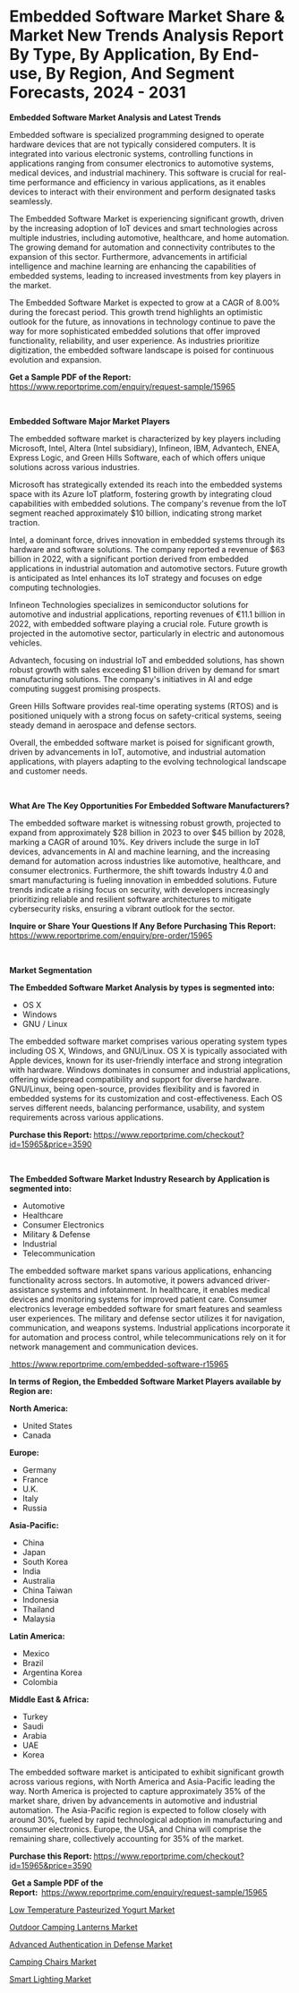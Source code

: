 <p><h1>Embedded Software Market Share & Market New Trends Analysis Report By Type, By Application, By End-use, By Region, And Segment Forecasts, 2024 - 2031</h1></p><p><strong>Embedded Software Market Analysis and Latest Trends</strong></p>
<p><p>Embedded software is specialized programming designed to operate hardware devices that are not typically considered computers. It is integrated into various electronic systems, controlling functions in applications ranging from consumer electronics to automotive systems, medical devices, and industrial machinery. This software is crucial for real-time performance and efficiency in various applications, as it enables devices to interact with their environment and perform designated tasks seamlessly.</p><p>The Embedded Software Market is experiencing significant growth, driven by the increasing adoption of IoT devices and smart technologies across multiple industries, including automotive, healthcare, and home automation. The growing demand for automation and connectivity contributes to the expansion of this sector. Furthermore, advancements in artificial intelligence and machine learning are enhancing the capabilities of embedded systems, leading to increased investments from key players in the market.</p><p>The Embedded Software Market is expected to grow at a CAGR of 8.00% during the forecast period. This growth trend highlights an optimistic outlook for the future, as innovations in technology continue to pave the way for more sophisticated embedded solutions that offer improved functionality, reliability, and user experience. As industries prioritize digitization, the embedded software landscape is poised for continuous evolution and expansion.</p></p>
<p><strong>Get a Sample PDF of the Report:&nbsp;</strong> <a href="https://www.reportprime.com/enquiry/request-sample/15965?utm_campaign=1197&utm_medium=2&utm_source=Github&utm_content=ia&utm_term=30112024&utm_id=embedded-software">https://www.reportprime.com/enquiry/request-sample/15965</a></p>
<p>&nbsp;</p>
<p><strong>Embedded Software Major Market Players</strong></p>
<p><p>The embedded software market is characterized by key players including Microsoft, Intel, Altera (Intel subsidiary), Infineon, IBM, Advantech, ENEA, Express Logic, and Green Hills Software, each of which offers unique solutions across various industries. </p><p>Microsoft has strategically extended its reach into the embedded systems space with its Azure IoT platform, fostering growth by integrating cloud capabilities with embedded solutions. The company's revenue from the IoT segment reached approximately $10 billion, indicating strong market traction.</p><p>Intel, a dominant force, drives innovation in embedded systems through its hardware and software solutions. The company reported a revenue of $63 billion in 2022, with a significant portion derived from embedded applications in industrial automation and automotive sectors. Future growth is anticipated as Intel enhances its IoT strategy and focuses on edge computing technologies.</p><p>Infineon Technologies specializes in semiconductor solutions for automotive and industrial applications, reporting revenues of €11.1 billion in 2022, with embedded software playing a crucial role. Future growth is projected in the automotive sector, particularly in electric and autonomous vehicles.</p><p>Advantech, focusing on industrial IoT and embedded solutions, has shown robust growth with sales exceeding $1 billion driven by demand for smart manufacturing solutions. The company's initiatives in AI and edge computing suggest promising prospects.</p><p>Green Hills Software provides real-time operating systems (RTOS) and is positioned uniquely with a strong focus on safety-critical systems, seeing steady demand in aerospace and defense sectors. </p><p>Overall, the embedded software market is poised for significant growth, driven by advancements in IoT, automotive, and industrial automation applications, with players adapting to the evolving technological landscape and customer needs.</p></p>
<p>&nbsp;</p>
<p><strong>What Are The Key Opportunities For Embedded Software Manufacturers?</strong></p>
<p><p>The embedded software market is witnessing robust growth, projected to expand from approximately $28 billion in 2023 to over $45 billion by 2028, marking a CAGR of around 10%. Key drivers include the surge in IoT devices, advancements in AI and machine learning, and the increasing demand for automation across industries like automotive, healthcare, and consumer electronics. Furthermore, the shift towards Industry 4.0 and smart manufacturing is fueling innovation in embedded solutions. Future trends indicate a rising focus on security, with developers increasingly prioritizing reliable and resilient software architectures to mitigate cybersecurity risks, ensuring a vibrant outlook for the sector.</p></p>
<p><strong>Inquire or Share Your Questions If Any Before Purchasing This Report:</strong> <a href="https://www.reportprime.com/enquiry/pre-order/15965?utm_campaign=1197&utm_medium=2&utm_source=Github&utm_content=ia&utm_term=30112024&utm_id=embedded-software">https://www.reportprime.com/enquiry/pre-order/15965</a></p>
<p>&nbsp;</p>
<p><strong>Market Segmentation</strong></p>
<p><strong>The Embedded Software Market Analysis by types is segmented into:</strong></p>
<p><ul><li>OS X</li><li>Windows</li><li>GNU / Linux</li></ul></p>
<p><p>The embedded software market comprises various operating system types including OS X, Windows, and GNU/Linux. OS X is typically associated with Apple devices, known for its user-friendly interface and strong integration with hardware. Windows dominates in consumer and industrial applications, offering widespread compatibility and support for diverse hardware. GNU/Linux, being open-source, provides flexibility and is favored in embedded systems for its customization and cost-effectiveness. Each OS serves different needs, balancing performance, usability, and system requirements across various applications.</p></p>
<p><strong>Purchase this Report:&nbsp;</strong><a href="https://www.reportprime.com/checkout?id=15965&price=3590&utm_campaign=1197&utm_medium=2&utm_source=Github&utm_content=ia&utm_term=30112024&utm_id=embedded-software">https://www.reportprime.com/checkout?id=15965&price=3590</a></p>
<p>&nbsp;</p>
<p><strong>The Embedded Software Market Industry Research by Application is segmented into:</strong></p>
<p><ul><li>Automotive</li><li>Healthcare</li><li>Consumer Electronics</li><li>Military & Defense</li><li>Industrial</li><li>Telecommunication</li></ul></p>
<p><p>The embedded software market spans various applications, enhancing functionality across sectors. In automotive, it powers advanced driver-assistance systems and infotainment. In healthcare, it enables medical devices and monitoring systems for improved patient care. Consumer electronics leverage embedded software for smart features and seamless user experiences. The military and defense sector utilizes it for navigation, communication, and weapons systems. Industrial applications incorporate it for automation and process control, while telecommunications rely on it for network management and communication devices.</p></p>
<p><a href="https://www.reportprime.com/embedded-software-r15965?utm_campaign=1197&utm_medium=2&utm_source=Github&utm_content=ia&utm_term=30112024&utm_id=embedded-software">&nbsp;https://www.reportprime.com/embedded-software-r15965</a></p>
<p><strong>In terms of Region, the Embedded Software Market Players available by Region are:</strong></p>
<p>
    <p> <strong> North America: </strong>
        <ul>
            <li>United States</li>
            <li>Canada</li>
        </ul>
        </p> 
    <p> <strong> Europe: </strong>
        <ul>
            <li>Germany</li>
            <li>France</li>
            <li>U.K.</li>
            <li>Italy</li>
            <li>Russia</li>
        </ul>
        </p> 
    <p> <strong> Asia-Pacific: </strong>
        <ul>
            <li>China</li>
            <li>Japan</li>
            <li>South Korea</li>
            <li>India</li>
            <li>Australia</li>
            <li>China Taiwan</li>
            <li>Indonesia</li>
            <li>Thailand</li>
            <li>Malaysia</li>
        </ul>
        </p> 
    <p> <strong> Latin America: </strong>
        <ul>
            <li>Mexico</li>
            <li>Brazil</li>
            <li>Argentina Korea</li>
            <li>Colombia</li>
        </ul>
        </p> 
    <p> <strong> Middle East & Africa: </strong>
        <ul>
            <li>Turkey</li>
            <li>Saudi</li>
            <li>Arabia</li>
            <li>UAE</li>
            <li>Korea</li>
        </ul>
    </p>
    </p>
<p><p>The embedded software market is anticipated to exhibit significant growth across various regions, with North America and Asia-Pacific leading the way. North America is projected to capture approximately 35% of the market share, driven by advancements in automotive and industrial automation. The Asia-Pacific region is expected to follow closely with around 30%, fueled by rapid technological adoption in manufacturing and consumer electronics. Europe, the USA, and China will comprise the remaining share, collectively accounting for 35% of the market.</p></p>
<p><strong>Purchase this Report: </strong><a href="https://www.reportprime.com/checkout?id=15965&price=3590&utm_campaign=1197&utm_medium=2&utm_source=Github&utm_content=ia&utm_term=30112024&utm_id=embedded-software">https://www.reportprime.com/checkout?id=15965&price=3590</a></p>
<p>&nbsp;<strong>Get a Sample PDF of the Report:&nbsp;&nbsp;</strong><a href="https://www.reportprime.com/enquiry/request-sample/15965?utm_campaign=1197&utm_medium=2&utm_source=Github&utm_content=ia&utm_term=30112024&utm_id=embedded-software">https://www.reportprime.com/enquiry/request-sample/15965</a></p>
<p><strong></strong></p>
<p><p><a href="https://issuu.com/reportprime-2/docs/low-temperature-pasteurized-yogurt-market-size-203?utm_campaign=1197&utm_medium=2&utm_source=Github&utm_content=ia&utm_term=30112024&utm_id=embedded-software">Low Temperature Pasteurized Yogurt Market</a></p><p><a href="https://www.linkedin.com/pulse/comprehensive-outdoor-camping-lanterns-market-report-0svse?utm_campaign=1197&utm_medium=2&utm_source=Github&utm_content=ia&utm_term=30112024&utm_id=embedded-software">Outdoor Camping Lanterns Market</a></p><p><a href="https://issuu.com/reportprime-2/docs/advanced-authentication-in-defense-market-size-203?utm_campaign=1197&utm_medium=2&utm_source=Github&utm_content=ia&utm_term=30112024&utm_id=embedded-software">Advanced Authentication in Defense Market</a></p><p><a href="https://www.linkedin.com/pulse/camping-chairs-market-size-share-trends-analysis-report-zvuxe?utm_campaign=1197&utm_medium=2&utm_source=Github&utm_content=ia&utm_term=30112024&utm_id=embedded-software">Camping Chairs Market</a></p><p><a href="https://www.linkedin.com/pulse/insights-smart-lighting-market-players-size-geographical-dldyc?utm_campaign=1197&utm_medium=2&utm_source=Github&utm_content=ia&utm_term=30112024&utm_id=embedded-software">Smart Lighting Market</a></p></p>